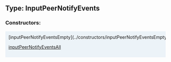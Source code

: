 ## Type: InputPeerNotifyEvents  

### Constructors:

<style>
.container {
    width: auto;
    overflow-x: auto;
    white-space: nowrap;
    background: #ecf3f8;
    padding: 10px;
}
</style>
<div class="container">
[inputPeerNotifyEventsEmpty](../constructors/inputPeerNotifyEventsEmpty.md)  

[inputPeerNotifyEventsAll](../constructors/inputPeerNotifyEventsAll.md)  

</div>